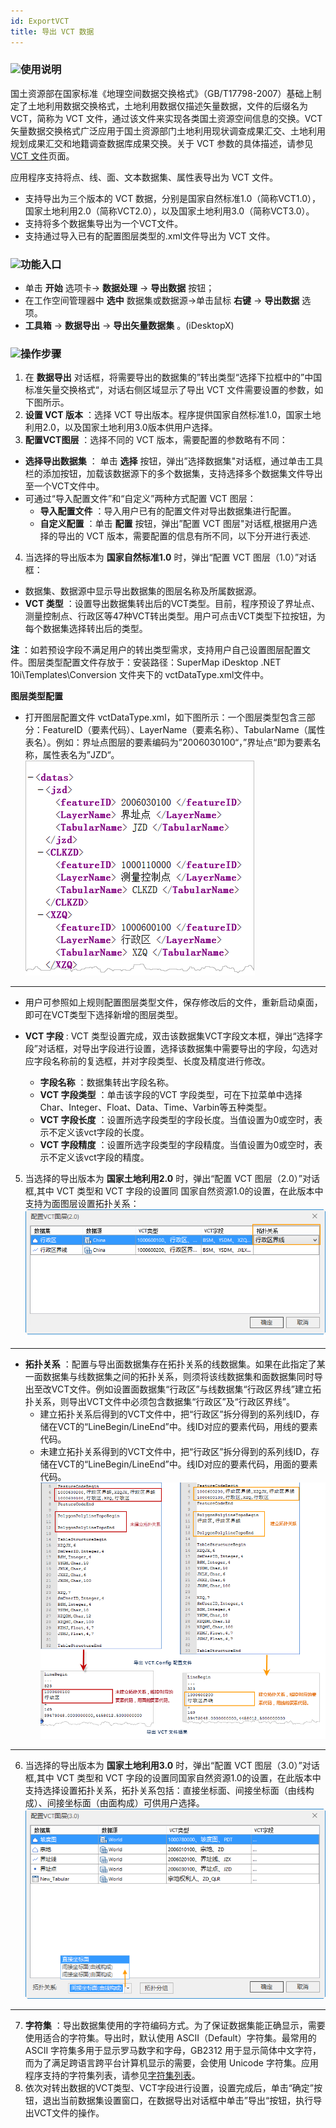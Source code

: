 ```yaml
---
id: ExportVCT
title: 导出 VCT 数据
---
```

### ![](../../img/read.gif)使用说明

国土资源部在国家标准《地理空间数据交换格式》（GB/T17798-2007）基础上制定了土地利用数据交换格式，土地利用数据仅描述矢量数据，文件的后缀名为VCT，简称为
VCT
文件，通过该文件来实现各类国土资源空间信息的交换。VCT矢量数据交换格式广泛应用于国土资源部门土地利用现状调查成果汇交、土地利用规划成果汇交和地籍调查数据库成果交换。关于
VCT 参数的具体描述，请参见 [VCT 文件](VCTConfig)页面。

应用程序支持将点、线、面、文本数据集、属性表导出为 VCT 文件。

* 支持导出为三个版本的 VCT 数据，分别是国家自然标准1.0（简称VCT1.0），国家土地利用2.0（简称VCT2.0），以及国家土地利用3.0（简称VCT3.0）。
* 支持将多个数据集导出为一个VCT文件。
* 支持通过导入已有的配置图层类型的.xml文件导出为 VCT 文件。

### ![](../../img/read.gif)功能入口

* 单击 **开始** 选项卡-> **数据处理** -> **导出数据** 按钮；
* 在工作空间管理器中 **选中** 数据集或数据源->单击鼠标 **右键** -> **导出数据** 选项。
* **工具箱** -> **数据导出** -> **导出矢量数据集** 。(iDesktopX)

### ![](../../img/read.gif)操作步骤

1. 在 **数据导出** 对话框，将需要导出的数据集的”转出类型“选择下拉框中的”中国标准矢量交换格式“，对话右侧区域显示了导出 VCT 文件需要设置的参数，如下图所示。 
2. **设置 VCT 版本** ：选择 VCT 导出版本。程序提供国家自然标准1.0，国家土地利用2.0，以及国家土地利用3.0版本供用户选择。
3. **配置VCT图层** ：选择不同的 VCT 版本，需要配置的参数略有不同： 
* **选择导出数据集** ： 单击 **选择** 按钮，弹出”选择数据集"对话框，通过单击工具栏的添加按钮，加载该数据源下的多个数据集，支持选择多个数据集文件导出至一个VCT文件中。
* 可通过“导入配置文件”和“自定义”两种方式配置 VCT 图层： 
  * **导入配置文件** ：导入用户已有的配置文件对导出数据集进行配置。
  * **自定义配置** ：单击 **配置** 按钮，弹出”配置 VCT 图层"对话框,根据用户选择的导出的 VCT 版本，需要配置的信息有所不同，以下分开进行表述.
4. 当选择的导出版本为 **国家自然标准1.0** 时，弹出“配置 VCT 图层（1.0）”对话框：
* 数据集、数据源中显示导出数据集的图层名称及所属数据源。
* **VCT 类型** ：设置导出数据集转出后的VCT类型。目前，程序预设了界址点、测量控制点、行政区等47种VCT转出类型。用户可点击VCT类型下拉按钮，为每个数据集选择转出后的类型。

**注** ：如若预设字段不满足用户的转出类型需求，支持用户自己设置图层配置文件。图层类型配置文件存放于：安装路径：SuperMap iDesktop
.NET 10i\Templates\Conversion 文件夹下的 vctDataType.xml文件中。  

**图层类型配置**

  * 打开图层配置文件 vctDataType.xml，如下图所示：一个图层类型包含三部分：FeatureID（要素代码）、LayerName（要素名称）、TabularName（属性表名）。例如：界址点图层的要素编码为”2006030100“，”界址点“即为要素名称，属性表名为”JZD“。   
   ![](img/LayerType.png)  
---  
  * 用户可参照如上规则配置图层类型文件，保存修改后的文件，重新启动桌面，即可在VCT类型下选择新增的图层类型。

* **VCT 字段** : VCT 类型设置完成，双击该数据集VCT字段文本框，弹出“选择字段”对话框，对导出字段进行设置，选择该数据集中需要导出的字段，勾选对应字段名称前的复选框，并对字段类型、长度及精度进行修改。 
  * **字段名称** ：数据集转出字段名称。
  * **VCT 字段类型** ：单击该字段的VCT 字段类型，可在下拉菜单中选择 Char、Integer、Float、Data、Time、Varbin等五种类型。
  * **VCT 字段长度** ：设置所选字段类型的字段长度。当值设置为0或空时，表示不定义该vct字段的长度。
  * **VCT 字段精度** ：设置所选字段类型的字段精度。当值设置为0或空时，表示不定义该vct字段的精度。 
5. 当选择的导出版本为 **国家土地利用2.0** 时，弹出“配置 VCT 图层（2.0）”对话框,其中 VCT 类型和 VCT 字段的设置同 国家自然资源1.0的设置，在此版本中支持为面图层设置拓扑关系：
![](img/ConfigVCT2.0.png)  
---  
* **拓扑关系** ：配置与导出面数据集存在拓扑关系的线数据集。如果在此指定了某一面数据集与线数据集之间的拓扑关系，则须将该线数据集和面数据集同时导出至改VCT文件。例如设置面数据集“行政区”与线数据集“行政区界线”建立拓扑关系，则导出VCT文件中必须包含数据集“行政区”及“行政区界线”。
  * 建立拓扑关系后得到的VCT文件中，把“行政区”拆分得到的系列线ID，存储在VCT的“LineBegin/LineEnd”中。线ID对应的要素代码，用线的要素代码。
  * 未建立拓扑关系得到的VCT文件中，把“行政区”拆分得到的系列线ID，存储在VCT的“LineBegin/LineEnd”中。线ID对应的要素代码，用面的要素代码。
![](img/VCTConfig.png)  
---  
6. 当选择的导出版本为 **国家土地利用3.0** 时，弹出“配置 VCT 图层（3.0）”对话框,其中 VCT 类型和 VCT 字段的设置同国家自然资源1.0的设置，在此版本中支持选择设置拓扑关系，拓扑关系包括：直接坐标面、间接坐标面（由线构成）、间接坐标面（由面构成）可供用户选择。
![](img/ConfigVCT3.0.png)  
---  
7. **字符集** ：导出数据集使用的字符编码方式。为了保证数据集能正确显示，需要使用适合的字符集。导出时，默认使用 ASCII（Default）字符集。最常用的 ASCII 字符集多用于显示罗马数字和字母，GB2312 用于显示简体中文字符，而为了满足跨语言跨平台计算机显示的需要，会使用 Unicode 字符集。应用程序支持的字符集列表，请参见[字符集列表](../DataManagement/Charset)。
8. 依次对转出数据的VCT类型、VCT字段进行设置，设置完成后，单击“确定”按钮，退出当前数据集设置窗口，在数据导出对话框中单击”导出“按钮，执行导出VCT文件的操作。

